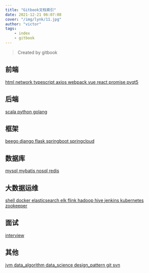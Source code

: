 ```yaml
---
title: "Gitbook文档索引"
date: 2021-12-21 06:07:08 
cover: "/img/lynk/11.jpg"
author: "victor"
tags:
    - index
    - gitbook
---
```



> Created by gitbook

## 前端

<a class="button--animated" id="card-info-btn" target="_blank" rel="noopener" href="https://victorfengming.gitee.io/course/front_page/index.html"><span>html</span>
</a>
<a class="button--animated" id="card-info-btn" target="_blank" rel="noopener" href="https://victorfengming.gitee.io/course/network/index.html"><span>network</span>
</a>
<a class="button--animated" id="card-info-btn" target="_blank" rel="noopener" href="https://victorfengming.gitee.io/typescript/"><span>typescript</span>
</a>
<a class="button--animated" id="card-info-btn" target="_blank" rel="noopener" href="https://victorfengming.gitee.io/axios/"><span>axios</span>
</a>
<a class="button--animated" id="card-info-btn" target="_blank" rel="noopener" href="https://victorfengming.gitee.io/webpack/"><span>webpack</span>
</a>
<a class="button--animated" id="card-info-btn" target="_blank" rel="noopener" href="https://victorfengming.gitee.io/vue/"><span>vue</span>
</a>
<a class="button--animated" id="card-info-btn" target="_blank" rel="noopener" href="https://victorfengming.gitee.io/react/"><span>react</span>
</a>
<a class="button--animated" id="card-info-btn" target="_blank" rel="noopener" href="https://victorfengming.gitee.io/promise/"><span>promise</span>
</a>
<a class="button--animated" id="card-info-btn" target="_blank" rel="noopener" href="https://victorfengming.gitee.io/course/pyqt5/index.html"><span>pyqt5</span>
</a>

## 后端

<a class="button--animated" id="card-info-btn" target="_blank" rel="noopener" href="https://victorfengming.gitee.io/scala/"><span>scala</span>
</a>
<a class="button--animated" id="card-info-btn" target="_blank" rel="noopener" href="https://victorfengming.gitee.io/course/python_book/index.html"><span>python</span>
</a>
<a class="button--animated" id="card-info-btn" target="_blank" rel="noopener" href="https://victorfengming.gitee.io/course/go/index.html"><span>golang</span>
</a>

## 框架

<a class="button--animated" id="card-info-btn" target="_blank" rel="noopener" href="https://victorfengming.gitee.io/course/beego/index.html"><span>beego</span>
</a>
<a class="button--animated" id="card-info-btn" target="_blank" rel="noopener" href="https://victorfengming.gitee.io/course/django/index.html"><span>django</span>
</a>
<a class="button--animated" id="card-info-btn" target="_blank" rel="noopener" href="https://victorfengming.gitee.io/course/flask/index.html"><span>flask</span>
</a>
<a class="button--animated" id="card-info-btn" target="_blank" rel="noopener" href="https://victorfengming.gitee.io/springboot/"><span>springboot</span>
</a>
<a class="button--animated" id="card-info-btn" target="_blank" rel="noopener" href="https://victorfengming.gitee.io/springcloud/"><span>springcloud</span>
</a>

## 数据库

<a class="button--animated" id="card-info-btn" target="_blank" rel="noopener" href="https://victorfengming.gitee.io/course/mysql/index.html"><span>mysql</span>
</a>
<a class="button--animated" id="card-info-btn" target="_blank" rel="noopener" href="https://victorfengming.gitee.io/course/mybatis/index.html"><span>mybatis</span>
</a>
<a class="button--animated" id="card-info-btn" target="_blank" rel="noopener" href="https://victorfengming.gitee.io/course/nosql/index.html"><span>nosql</span>
</a>
<a class="button--animated" id="card-info-btn" target="_blank" rel="noopener" href="https://victorfengming.gitee.io/course/redis/index.html"><span>redis</span>
</a>

## 大数据运维

<a class="button--animated" id="card-info-btn" target="_blank" rel="noopener" href="https://victorfengming.gitee.io/shell/"><span>shell</span>
</a>
<a class="button--animated" id="card-info-btn" target="_blank" rel="noopener" href="https://victorfengming.gitee.io/docker/"><span>docker</span>
</a>
<a class="button--animated" id="card-info-btn" target="_blank" rel="noopener" href="https://victorfengming.gitee.io/course/elasticsearch/index.html"><span>elasticsearch</span>
</a>
<a class="button--animated" id="card-info-btn" target="_blank" rel="noopener" href="https://victorfengming.gitee.io/elk/"><span>elk</span>
</a>
<a class="button--animated" id="card-info-btn" target="_blank" rel="noopener" href="https://victorfengming.gitee.io/flink/"><span>flink</span>
</a>
<a class="button--animated" id="card-info-btn" target="_blank" rel="noopener" href="https://victorfengming.gitee.io/hadoop/"><span>hadoop</span>
</a>
<a class="button--animated" id="card-info-btn" target="_blank" rel="noopener" href="https://victorfengming.gitee.io/hive/"><span>hive</span>
</a>
<a class="button--animated" id="card-info-btn" target="_blank" rel="noopener" href="https://victorfengming.gitee.io/course/jenkins/index.html"><span>jenkins</span>
</a>
<a class="button--animated" id="card-info-btn" target="_blank" rel="noopener" href="https://victorfengming.gitee.io/kubernetes/"><span>kubernetes</span>
</a>
<a class="button--animated" id="card-info-btn" target="_blank" rel="noopener" href="https://victorfengming.gitee.io/zookeeper/"><span>zookeeper</span>
</a>

## 面试

<a class="button--animated" id="card-info-btn" target="_blank" rel="noopener" href="https://victorfengming.gitee.io/interview/"><span>interview</span>
</a>

## 其他

<a class="button--animated" id="card-info-btn" target="_blank" rel="noopener" href="https://victorfengming.gitee.io/jvm/"><span>jvm</span>
</a>
<a class="button--animated" id="card-info-btn" target="_blank" rel="noopener" href="https://victorfengming.gitee.io/data_algorithm/"><span>data_algorithm</span>
</a>
<a class="button--animated" id="card-info-btn" target="_blank" rel="noopener" href="https://victorfengming.gitee.io/course/data_science/index.html"><span>data_science</span>
</a>
<a class="button--animated" id="card-info-btn" target="_blank" rel="noopener" href="https://victorfengming.gitee.io/design_pattern/"><span>design_pattern</span>
</a>
<a class="button--animated" id="card-info-btn" target="_blank" rel="noopener" href="https://victorfengming.gitee.io/course/git/index.html"><span>git</span>
</a>
<a class="button--animated" id="card-info-btn" target="_blank" rel="noopener" href="https://victorfengming.gitee.io/course/svn/index.html"><span>svn</span>
</a>



